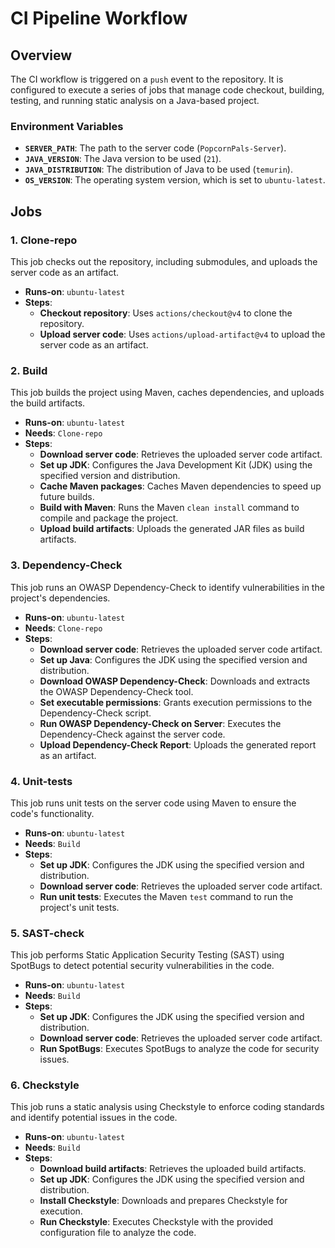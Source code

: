 # CI Pipeline Workflow

## Overview

The CI workflow is triggered on a `push` event to the repository. It is configured to execute a series of jobs that manage code checkout, building, testing, and running static analysis on a Java-based project.

### Environment Variables

- **`SERVER_PATH`**: The path to the server code (`PopcornPals-Server`).
- **`JAVA_VERSION`**: The Java version to be used (`21`).
- **`JAVA_DISTRIBUTION`**: The distribution of Java to be used (`temurin`).
- **`OS_VERSION`**: The operating system version, which is set to `ubuntu-latest`.

## Jobs

### 1. Clone-repo

This job checks out the repository, including submodules, and uploads the server code as an artifact.

- **Runs-on**: `ubuntu-latest`
- **Steps**:
  - **Checkout repository**: Uses `actions/checkout@v4` to clone the repository.
  - **Upload server code**: Uses `actions/upload-artifact@v4` to upload the server code as an artifact.

### 2. Build

This job builds the project using Maven, caches dependencies, and uploads the build artifacts.

- **Runs-on**: `ubuntu-latest`
- **Needs**: `Clone-repo`
- **Steps**:
  - **Download server code**: Retrieves the uploaded server code artifact.
  - **Set up JDK**: Configures the Java Development Kit (JDK) using the specified version and distribution.
  - **Cache Maven packages**: Caches Maven dependencies to speed up future builds.
  - **Build with Maven**: Runs the Maven `clean install` command to compile and package the project.
  - **Upload build artifacts**: Uploads the generated JAR files as build artifacts.

### 3. Dependency-Check

This job runs an OWASP Dependency-Check to identify vulnerabilities in the project's dependencies.

- **Runs-on**: `ubuntu-latest`
- **Needs**: `Clone-repo`
- **Steps**:
  - **Download server code**: Retrieves the uploaded server code artifact.
  - **Set up Java**: Configures the JDK using the specified version and distribution.
  - **Download OWASP Dependency-Check**: Downloads and extracts the OWASP Dependency-Check tool.
  - **Set executable permissions**: Grants execution permissions to the Dependency-Check script.
  - **Run OWASP Dependency-Check on Server**: Executes the Dependency-Check against the server code.
  - **Upload Dependency-Check Report**: Uploads the generated report as an artifact.

### 4. Unit-tests

This job runs unit tests on the server code using Maven to ensure the code's functionality.

- **Runs-on**: `ubuntu-latest`
- **Needs**: `Build`
- **Steps**:
  - **Set up JDK**: Configures the JDK using the specified version and distribution.
  - **Download server code**: Retrieves the uploaded server code artifact.
  - **Run unit tests**: Executes the Maven `test` command to run the project's unit tests.

### 5. SAST-check

This job performs Static Application Security Testing (SAST) using SpotBugs to detect potential security vulnerabilities in the code.

- **Runs-on**: `ubuntu-latest`
- **Needs**: `Build`
- **Steps**:
  - **Set up JDK**: Configures the JDK using the specified version and distribution.
  - **Download server code**: Retrieves the uploaded server code artifact.
  - **Run SpotBugs**: Executes SpotBugs to analyze the code for security issues.

### 6. Checkstyle

This job runs a static analysis using Checkstyle to enforce coding standards and identify potential issues in the code.

- **Runs-on**: `ubuntu-latest`
- **Needs**: `Build`
- **Steps**:
  - **Download build artifacts**: Retrieves the uploaded build artifacts.
  - **Set up JDK**: Configures the JDK using the specified version and distribution.
  - **Install Checkstyle**: Downloads and prepares Checkstyle for execution.
  - **Run Checkstyle**: Executes Checkstyle with the provided configuration file to analyze the code.
